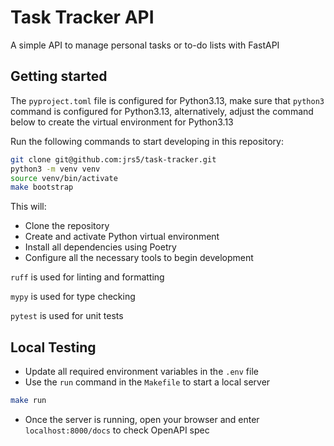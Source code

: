 # Task Tracker API

A simple API to manage personal tasks or to-do lists with FastAPI

## Getting started

The `pyproject.toml` file is configured for Python3.13, make sure that `python3` command is configured for Python3.13, alternatively, adjust the command below to create the virtual environment for Python3.13

Run the following commands to start developing in this repository:

```bash
git clone git@github.com:jrs5/task-tracker.git
python3 -m venv venv
source venv/bin/activate
make bootstrap
```

This will:

- Clone the repository
- Create and activate Python virtual environment
- Install all dependencies using Poetry
- Configure all the necessary tools to begin development

`ruff` is used for linting and formatting

`mypy` is used for type checking

`pytest` is used for unit tests

## Local Testing

- Update all required environment variables in the `.env` file
- Use the `run` command in the `Makefile` to start a local server

```bash
make run
```

- Once the server is running, open your browser and enter `localhost:8000/docs` to check OpenAPI spec
